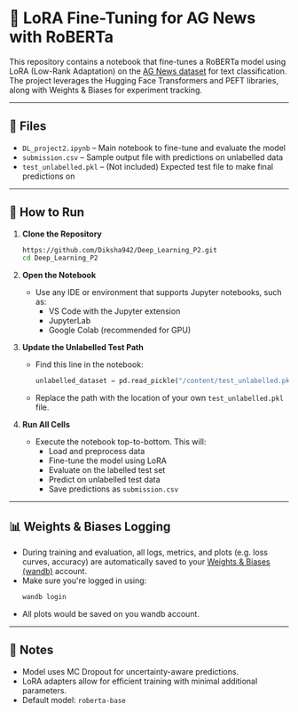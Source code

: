 # 🧠 LoRA Fine-Tuning for AG News with RoBERTa

This repository contains a notebook that fine-tunes a RoBERTa model using LoRA (Low-Rank Adaptation) on the [AG News dataset](https://huggingface.co/datasets/ag_news) for text classification. The project leverages the Hugging Face Transformers and PEFT libraries, along with Weights & Biases for experiment tracking.

---

## 📁 Files

- `DL_project2.ipynb` – Main notebook to fine-tune and evaluate the model  
- `submission.csv` – Sample output file with predictions on unlabelled data  
- `test_unlabelled.pkl` – (Not included) Expected test file to make final predictions on

---

## 🚀 How to Run

1. **Clone the Repository**
   ```bash
   https://github.com/Diksha942/Deep_Learning_P2.git
   cd Deep_Learning_P2
   ```

2. **Open the Notebook**
   - Use any IDE or environment that supports Jupyter notebooks, such as:
     - VS Code with the Jupyter extension
     - JupyterLab
     - Google Colab (recommended for GPU)

3. **Update the Unlabelled Test Path**
   - Find this line in the notebook:
     ```python
     unlabelled_dataset = pd.read_pickle("/content/test_unlabelled.pkl")
     ```
   - Replace the path with the location of your own `test_unlabelled.pkl` file.

4. **Run All Cells**
   - Execute the notebook top-to-bottom. This will:
     - Load and preprocess data
     - Fine-tune the model using LoRA
     - Evaluate on the labelled test set
     - Predict on unlabelled test data
     - Save predictions as `submission.csv`

---

## 📊 Weights & Biases Logging

- During training and evaluation, all logs, metrics, and plots (e.g. loss curves, accuracy) are automatically saved to your [Weights & Biases (wandb)](https://wandb.ai/) account.
- Make sure you're logged in using:
  ```bash
  wandb login
  ```
- All plots would be saved on you wandb account.
---

## 📌 Notes

- Model uses MC Dropout for uncertainty-aware predictions.
- LoRA adapters allow for efficient training with minimal additional parameters.
- Default model: `roberta-base`

